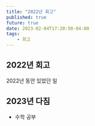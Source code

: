 ```yaml
---
title: "2022년 회고"
published: true
future: true
date: 2023-02-04T17:20:50-04:00
tags:
    - 회고
---
```


## 2022년 회고
2022년 동안 있었던 일

## 2023년 다짐
* 수학 공부